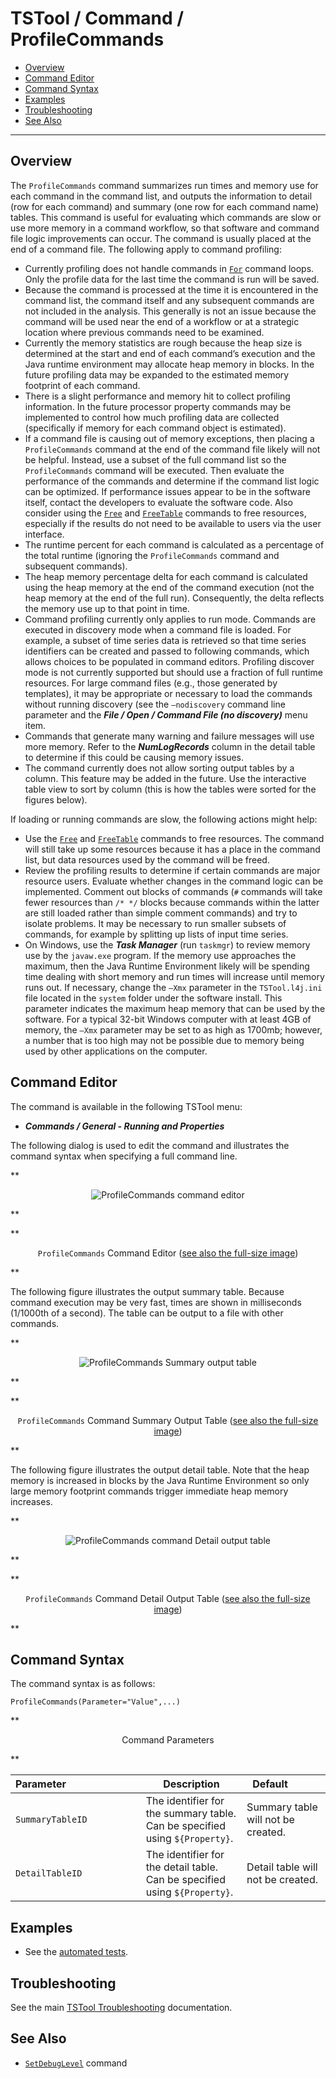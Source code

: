 # TSTool / Command / ProfileCommands #

*   [Overview](#overview)
*   [Command Editor](#command-editor)
*   [Command Syntax](#command-syntax)
*   [Examples](#examples)
*   [Troubleshooting](#troubleshooting)
*   [See Also](#see-also)

-------------------------

## Overview ##

The `ProfileCommands` command summarizes run times and memory use for each command in the command list,
and outputs the information to detail (row for each command)
and summary (one row for each command name) tables.
This command is useful for evaluating which commands are slow or use more memory in a command workflow,
so that software and command file logic improvements can occur.
The command is usually placed at the end of a command file.  The following apply to command profiling:

*   Currently profiling does not handle commands in [`For`](../For/For.md) command loops.
    Only the profile data for the last time the command is run will be saved.
*   Because the command is processed at the time it is encountered in the command list,
    the command itself and any subsequent commands are not included in the analysis.
    This generally is not an issue because the command will be used near the
    end of a workflow or at a strategic location where previous commands need to be examined.
*   Currently the memory statistics are rough because the heap size is determined at
    the start and end of each command’s execution and the Java runtime environment may
    allocate heap memory in blocks.
    In the future profiling data may be expanded to the estimated memory footprint of each command.
*   There is a slight performance and memory hit to collect profiling information.
    In the future processor property commands may be implemented to control how much profiling
    data are collected (specifically if memory for each command object is estimated).
*   If a command file is causing out of memory exceptions,
    then placing a `ProfileCommands` command at the end of the command file likely will not be helpful.
    Instead, use a subset of the full command list so the `ProfileCommands` command will be executed.
    Then evaluate the performance of the commands and determine if the command list logic can be optimized.
    If performance issues appear to be in the software itself,
    contact the developers to evaluate the software code.
    Also consider using the [`Free`](../Free/Free.md) and [`FreeTable`](../FreeTable/FreeTable.md) commands to free resources,
    especially if the results do not need to be available to users via the user interface.
*   The runtime percent for each command is calculated as a percentage of the
    total runtime (ignoring the `ProfileCommands` command and subsequent commands).
*   The heap memory percentage delta for each command is calculated using the heap memory
    at the end of the command execution (not the heap memory at the end of the full run).
    Consequently, the delta reflects the memory use up to that point in time.
*   Command profiling currently only applies to run mode.
    Commands are executed in discovery mode when a command file is loaded.
    For example, a subset of time series data is retrieved so that time series
    identifiers can be created and passed to following commands,
    which allows choices to be populated in command editors.
    Profiling discover mode is not currently supported but should use a fraction of full runtime resources.
    For large command files (e.g., those generated by templates),
    it may be appropriate or necessary to load the commands without running discovery
    (see the `–nodiscovery` command line parameter and the ***File / Open / Command File (no discovery)*** menu item.
*   Commands that generate many warning and failure messages will use more memory.
    Refer to the ***NumLogRecords*** column in the detail table to determine if this could be causing memory issues.
*   The command currently does not allow sorting output tables by a column.
    This feature may be added in the future.
    Use the interactive table view to sort by column (this is how the tables were sorted for the figures below).

If loading or running commands are slow, the following actions might help:

*   Use the [`Free`](../Free/Free.md) and [`FreeTable`](../FreeTable/FreeTable.md) commands to free resources.
    The command will still take up some resources because it has a place in the command list,
    but data resources used by the command will be freed.
*   Review the profiling results to determine if certain commands are major resource users.
    Evaluate whether changes in the command logic can be implemented.
    Comment out blocks of commands (`#` commands will take fewer resources than `/* */` blocks
    because commands within the latter are still loaded rather than simple comment commands) and try to isolate problems.
    It may be necessary to run smaller subsets of commands, for example by splitting up lists of input time series.
*   On Windows, use the ***Task Manager*** (run `taskmgr`) to review memory use by the `javaw.exe` program.
    If the memory use approaches the maximum, then the Java Runtime Environment likely will
    be spending time dealing with short memory and run times will increase until memory runs out.
    If necessary, change the `–Xmx` parameter in the `TSTool.l4j.ini` file located in the
    `system` folder under the software install.
    This parameter indicates the maximum heap memory that can be used by the software.
    For a typical 32-bit Windows computer with at least 4GB of memory,
    the `–Xmx` parameter may be set to as high as 1700mb;
    however, a number that is too high may not be possible due to memory being used by other applications on the computer.

## Command Editor ##

The command is available in the following TSTool menu:

*   ***Commands / General - Running and Properties***

The following dialog is used to edit the command and illustrates the command syntax when specifying a full command line.

**<p style="text-align: center;">
![ProfileCommands command editor](ProfileCommands.png)
</p>**

**<p style="text-align: center;">
`ProfileCommands` Command Editor (<a href="../ProfileCommands.png">see also the full-size image</a>)
</p>**

The following figure illustrates the output summary table.
Because command execution may be very fast, times are shown in milliseconds (1/1000th of a second).
The table can be output to a file with other commands.

**<p style="text-align: center;">
![ProfileCommands Summary output table](ProfileCommands_Summary.png)
</p>**

**<p style="text-align: center;">
`ProfileCommands` Command Summary Output Table (<a href="../ProfileCommands_Summary.png">see also the full-size image</a>)
</p>**

The following figure illustrates the output detail table.
Note that the heap memory is increased in blocks by the Java Runtime Environment
so only large memory footprint commands trigger immediate heap memory increases.

**<p style="text-align: center;">
![ProfileCommands command Detail output table](ProfileCommands_Detail.png)
</p>**

**<p style="text-align: center;">
`ProfileCommands` Command Detail Output Table (<a href="../ProfileCommands_Detail.png">see also the full-size image</a>)
</p>**

## Command Syntax ##

The command syntax is as follows:

```text
ProfileCommands(Parameter="Value",...)
```
**<p style="text-align: center;">
Command Parameters
</p>**

| **Parameter**&nbsp;&nbsp;&nbsp;&nbsp;&nbsp;&nbsp;&nbsp;&nbsp;&nbsp;&nbsp;&nbsp;&nbsp;&nbsp;&nbsp;&nbsp;&nbsp;&nbsp;&nbsp;&nbsp;&nbsp;&nbsp;&nbsp;&nbsp;&nbsp;&nbsp;&nbsp; | **Description** | **Default**&nbsp;&nbsp;&nbsp;&nbsp;&nbsp;&nbsp;&nbsp;&nbsp;&nbsp;&nbsp; |
| --------------|-----------------|----------------- |
|`SummaryTableID`|The identifier for the summary table.  Can be specified using `${Property}`.|Summary table will not be created.|
|`DetailTableID`|The identifier for the detail table.  Can be specified using `${Property}`.|Detail table will not be created.|

## Examples ##

*   See the [automated tests](https://github.com/OpenCDSS/cdss-app-tstool-test/tree/master/test/commands/ProfileCommands).

## Troubleshooting ##

See the main [TSTool Troubleshooting](../../troubleshooting/troubleshooting.md) documentation.

## See Also ##

*   [`SetDebugLevel`](../SetDebugLevel/SetDebugLevel.md) command
